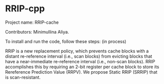 # RRIP-cpp
Project name: RRIP-cache

Contributors: Minimullina Aliya.

To install and run the code, follow these steps:
  (in process)

RRIP is a new replacement policy, which prevents cache blocks with a distant re-reference interval (i.e., scan blocks) from evicting blocks that have a near-immediate re-reference interval (i.e., non-scan blocks). RRIP accomplishes this by requiring an 2-bit register per cache block to store its Rereference Prediction Value (RRPV). We propose Static RRIP (SRRIP) that is scan-resistant.
